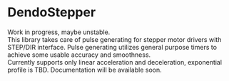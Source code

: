 # DendoStepper

Work in progress, maybe unstable.  
This library takes care of pulse generating for stepper motor drivers with STEP/DIR interface. Pulse generating utilizes general purpose timers to achieve some usable accuracy and smoothness.  
Currently supports only linear acceleration and deceleration, exponential profile is TBD.
Documentation will be available soon.